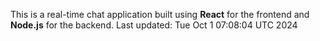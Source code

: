 This is a real-time chat application built using **React** for the frontend and **Node.js** for the backend.
Last updated: Tue Oct  1 07:08:04 UTC 2024
